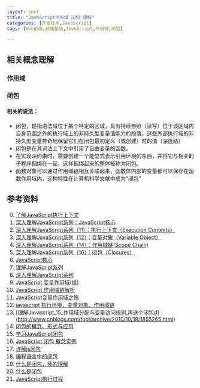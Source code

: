 ```yaml
---
layout: post
title: "JavaScript作用域 闭包 理解"
categories: [开发技术,JavaScript]
tags: [Web前端,前端基础,JavaScript,作用域,闭包]

---
```



## 相关概念理解
### 作用域

### 闭包
#### 相关的说法：
+ 闭包，是指语法域位于某个特定的区域，具有持续参照（读写）位于该区域内自身范围之外的执行域上的非持久型变量值能力的段落。这些外部执行域的非持久型变量神奇地保留它们在闭包最初定义（或创建）时的值（深连结）
+ 闭包是在其词法上下文中引用了自由变量的函数。
+ 在实现深约束时，需要创建一个能显式表示引用环境的东西，并将它与相关的子程序捆绑在一起，这样捆绑起来的整体被称为闭包。
+ 函数对象可以通过作用域链相互关联起来，函数体内部的变量都可以保存在函数作用域内，这种特性在计算机科学文献中成为“闭包”












## 参考资料
0. [了解JavaScript执行上下文](http://yanhaijing.com/javascript/2014/04/29/what-is-the-execution-context-in-javascript/)
0. [深入理解JavaScript系列：JavaScript核心](http://www.cnblogs.com/tomxu/archive/2012/01/12/2308594.html)
0. [深入理解JavaScript系列（11）：执行上下文（Execution Contexts）](http://www.cnblogs.com/TomXu/archive/2012/01/13/2308101.html)
0. [深入理解JavaScript系列（12）：变量对象（Variable Object）](http://www.cnblogs.com/TomXu/archive/2012/01/16/2309728.html)
0. [深入理解JavaScript系列（14）：作用域链(Scope Chain)](http://www.cnblogs.com/TomXu/archive/2012/01/18/2312463.html)
0. [深入理解JavaScript系列（16）：闭包（Closures）](http://www.cnblogs.com/TomXu/archive/2012/01/31/2330252.html)
0. [JavaScript核心](http://weizhifeng.net/javascript-the-core.html)
0. [理解JavaScript系列](http://www.cnblogs.com/fool/category/264215.html)
0. [深入理解JavaScript系列](http://www.cnblogs.com/TomXu/archive/2011/12/15/2288411.html)
0. [JavaScript 变量作用域(续)](http://heroicyang.com/2013/07/22/javascript-scope-sequel/)
1. [JavaScript 作用域链解析](http://xmuzyq.iteye.com/blog/1198717)
1. [JavaScript变量作用域之殇](http://blog.jobbole.com/47296/)
2. [javascript 执行环境，变量对象，作用域链](http://segmentfault.com/a/1190000000533094)
3. [理解Javascript_15_作用域分配与变量访问规则,再送个闭包d]
(http://www.cnblogs.com/fool/archive/2010/10/19/1855265.html)
9. [闭包的概念、形式与应用](http://www.ibm.com/developerworks/cn/linux/l-cn-closure/)
4. [学习JavaScript闭包](http://www.ruanyifeng.com/blog/2009/08/learning_javascript_closures.html)
5. [JavaScript 闭包 概念实例](http://www.cnblogs.com/rubylouvre/archive/2009/07/24/1530074.html)
6. [详解js闭包](http://segmentfault.com/a/1190000000652891)
7. [编程语言中的闭包](http://www.nowamagic.net/librarys/veda/detail/1696)
8. [什么是闭包，我的理解](http://www.cnblogs.com/xiaotie/archive/2011/08/03/2126145.html)
0. [什么是闭包](http://kb.cnblogs.com/page/111780/)
0. [JavaScript执行过程](http://blog.csdn.net/cxiaokai/article/details/7552653)


